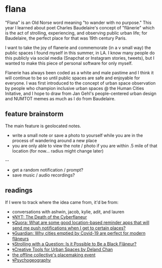 # flana

"Flana" is an Old Norse word meaning "to wander with no purpose." This year I learned about poet Charles Baudelaire's concept of "flânerie" which is the act of strolling, experiencing, and observing public urban life; for Baudelaire, the perfect place for that was 19th century Paris. 

I want to take the joy of flanerie and commemorate (in a v small way) the public spaces I found myself in this summer, in LA. I know many people do this publicly via social media (Snapchat or Instagram stories, tweets), but I wanted to make this piece of personal software for only myself. 

Flanerie has always been coded as a white and male pastime and I think it will continue to be so until public spaces are safe and enjoyable for everyone. I was first introduced to the concept of urban space observation by people who champion inclusive urban spaces @ the Human Cities Initative, and I hope to draw from Jan Gehl's people-centered urban design and NUMTOT memes as much as I do from Baudelaire.

## feature brainstorm

The main feature is geolocated notes. 

* write a small note or save a photo to yourself while you are in the process of wandering around a new place  
* you are only able to view the note / photo if you are within .5 mile of that location (for now... radius might change later)

--

* get a random notification / prompt? 
* save music / audio recordings? 

## readings

If I were to track where the idea came from, it'd be from: 
* conversations with ashwin, jacob, kylie, adit, and lauren
* [🌀NYT: The Death of the Cyberflaneur](https://www.nytimes.com/2012/02/05/opinion/sunday/the-death-of-the-cyberflaneur.html) 
* [🌀Quora: What are some good location-based reminder apps that will send me push notifications when I get to certain places?](https://www.quora.com/What-are-some-good-location-based-reminder-apps-that-will-send-me-push-notifications-when-I-get-to-certain-places)
* [🌀Guardian: Why cities emptied by Covid-19 are perfect for modern flâneurs](https://www.theguardian.com/travel/2021/apr/06/cities-emptied-by-covid-perfect-for-modern-flaneur-baudelaire)
* [🌀Strolling with a Question: Is it Possible to Be a Black Flâneur?](https://www.isrf.org/2021/05/21/strolling-with-a-question-is-it-possible-to-be-a-black-flaneur/)
* [🌀Creative Tools for Urban Spaces by Deland Chan](http://www.humancities.org/s/UrbanObservationTool_06012015.pdf)
* [the offline collective's placemaking event](https://lu.ma/pc4zb70l)
* [🌀Psychogeography](https://en.wikipedia.org/wiki/Psychogeography)

